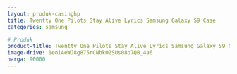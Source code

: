 ```yaml
---
layout: produk-casinghp
title: Twentty One Pilots Stay Alive Lyrics Samsung Galaxy S9 Case
categories: samsung

# Produk
product-title: Twentty One Pilots Stay Alive Lyrics Samsung Galaxy S9 Case
image-drive: 1eoiAeWJ8g875rCNbkO2SUs08o7QB_4a6
harga: 90000
---
```

